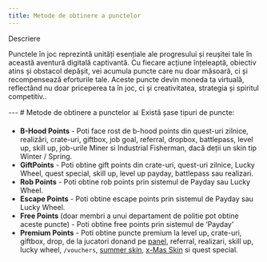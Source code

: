 ```yaml
---
title: Metode de obtinere a punctelor
---
```



<div class="warning-container">
    <p class="title">Descriere</p>
    <p class="description">Punctele în joc reprezintă unități esențiale ale progresului și reușitei tale în această aventură digitală captivantă. Cu fiecare acțiune înțeleaptă, obiectiv atins și obstacol depășit, vei acumula puncte care nu doar măsoară, ci și recompensează eforturile tale. Aceste puncte devin moneda ta virtuală, reflectând nu doar priceperea ta în joc, ci și creativitatea, strategia și spiritul competitiv..</p>
</div>
---
# Metode de obtinere a punctelor 📊
Există șase tipuri de puncte:  

- **B-Hood Points** - Poti face rost de b-hood points din quest-uri zilnice, realizări, crate-uri, giftbox, job goal, referral, dropbox, battlepass, level up, skill up, job-urile Miner si Industrial Fisherman, dacă deții un skin tip Winter / Spring. <br>
- **GiftPoints** - Poti obtine gift points din crate-uri, quest-uri zilnice, Lucky Wheel, quest special, skill up, level up payday, battlepass sau realizari. <br>
- **Rob Points** - Poti obtine rob points prin sistemul de Payday sau Lucky Wheel. <br>
- **Escape Points** - Poti obtine escape points prin sistemul de Payday sau Lucky Wheel. <br>
- **Free Points** (doar membri a unui departament de politie pot obtine aceste puncte) - Poti obtine free points prin sistemul de ‘Payday’
- **Premium Points** - Poti obtine puncte premium la level up, crate-uri, giftbox, drop, de la jucatori  donand pe [panel](ragepanel.b-hood.ro), referral, realizari, skill up, lucky wheel,  `/vouchers`, [summer skin](./general/skins.md), [x-Mas Skin](./general/skins.md) si quest special.


  


